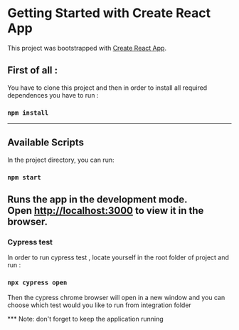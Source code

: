 # Getting Started with Create React App

This project was bootstrapped with [Create React App](https://github.com/facebook/create-react-app).

## First of all :

You have to clone this project and then in order to install all required dependences you have to run :
### `npm install`
------------------------------------

## Available Scripts

In the project directory, you can run:

### `npm start`

Runs the app in the development mode.\
Open [http://localhost:3000](http://localhost:3000) to view it in the browser.
-------------------------------------
### Cypress test
In order to run cypress test , locate yourself in the root folder of project and run :
### `npx cypress open`
Then the cypress chrome browser will open in a new window and you can choose which test would you like to run from integration folder

*** Note: don't forget to keep the application running
